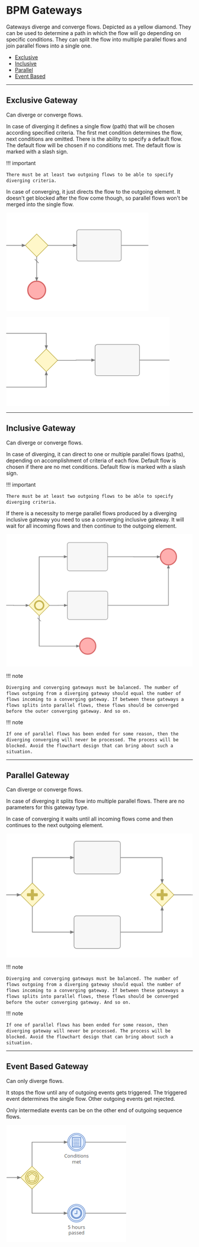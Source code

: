 # BPM Gateways

Gateways diverge and converge flows. Depicted as a yellow diamond. They can be used to determine a path in which the flow will go depending on specific conditions. They can split the flow into multiple parallel flows and join parallel flows into a single one.

* [Exclusive](#exclusive-gateway)
* [Inclusive](#inclusive-gateway)
* [Parallel](#parallel-gateway)
* [Event Based](#event-based-gateway)

----

## Exclusive Gateway

Can diverge or converge flows.

In case of diverging it defines a single flow (path) that will be chosen according specified criteria. The first met condition determines the flow, next conditions are omitted. There is the ability to specify a default flow. The default flow will be chosen if no conditions met. The default flow is marked with a slash sign.

!!! important

    There must be at least two outgoing flows to be able to specify diverging criteria.

In case of converging, it just directs the flow to the outgoing element. It doesn't get blocked after the flow come though, so parallel flows won't be merged into the single flow.

![exclusive gateway divergent](https://raw.githubusercontent.com/espocrm/documentation/master/docs/_static/images/administration/bpm/gateway-exclusive-divergent.png)

![exclusive gateway convergent](https://raw.githubusercontent.com/espocrm/documentation/master/docs/_static/images/administration/bpm/gateway-exclusive-convergent.png)

----

## Inclusive Gateway

Can diverge or converge flows.

In case of diverging, it can direct to one or multiple parallel flows (paths), depending on accomplishment of criteria of each flow. Default flow is chosen if there are no met conditions. Default flow is marked with a slash sign.

!!! important

    There must be at least two outgoing flows to be able to specify diverging criteria.

If there is a necessity to merge parallel flows produced by a diverging inclusive gateway you need to use a converging inclusive gateway. It will wait for all incoming flows and then continue to the outgoing element.

![inclusive gateway](https://raw.githubusercontent.com/espocrm/documentation/master/docs/_static/images/administration/bpm/gateway-inclusive.png)

!!! note

    Diverging and converging gateways must be balanced. The number of flows outgoing from a diverging gateway should equal the number of flows incoming to a converging gateway. If between these gateways a flows splits into parallel flows, these flows should be converged before the outer converging gateway. And so on.

!!! note

    If one of parallel flows has been ended for some reason, then the diverging converging will never be processed. The process will be blocked. Avoid the flowchart design that can bring about such a situation.

----

## Parallel Gateway

Can diverge or converge flows.

In case of diverging it splits flow into multiple parallel flows. There are no parameters for this gateway type.

In case of converging it waits until all incoming flows come and then continues to the next outgoing element.

![parallel gateway](https://raw.githubusercontent.com/espocrm/documentation/master/docs/_static/images/administration/bpm/gateway-parallel.png)

!!! note

    Diverging and converging gateways must be balanced. The number of flows outgoing from a diverging gateway should equal the number of flows incoming to a converging gateway. If between these gateways a flows splits into parallel flows, these flows should be converged before the outer converging gateway. And so on.

!!! note

    If one of parallel flows has been ended for some reason, then diverging gateway will never be processed. The process will be blocked. Avoid the flowchart design that can bring about such a situation.

----

## Event Based Gateway

Can only diverge flows.

It stops the flow until any of outgoing events gets triggered. The triggered event determines the single flow. Other outgoing events get rejected.

Only intermediate events can be on the other end of outgoing sequence flows.

![event based gateway](https://raw.githubusercontent.com/espocrm/documentation/master/docs/_static/images/administration/bpm/gateway-event-based.png)
